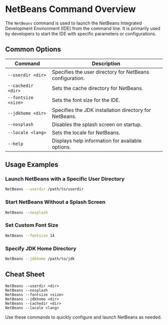 # NetBeans Command Overview

The `NetBeans` command is used to launch the NetBeans Integrated Development Environment (IDE) from the command line. It is primarily used by developers to start the IDE with specific parameters or configurations.

## Common Options

| Command           | Description                                                |
|-------------------|------------------------------------------------------------|
| `--userdir <dir>` | Specifies the user directory for NetBeans configuration.   |
| `--cachedir <dir>`| Sets the cache directory for NetBeans.                     |
| `--fontsize <size>`| Sets the font size for the IDE.                           |
| `--jdkhome <dir>` | Specifies the JDK installation directory for NetBeans.     |
| `--nosplash`      | Disables the splash screen on startup.                     |
| `--locale <lang>` | Sets the locale for NetBeans.                              |
| `--help`          | Displays help information for available options.           |

## Usage Examples

### Launch NetBeans with a Specific User Directory

```bash
NetBeans --userdir /path/to/userdir
```

### Start NetBeans Without a Splash Screen

```bash
NetBeans --nosplash
```

### Set Custom Font Size

```bash
NetBeans --fontsize 14
```

### Specify JDK Home Directory

```bash
NetBeans --jdkhome /path/to/jdk
```

## Cheat Sheet

```
NetBeans --userdir <dir>
NetBeans --nosplash
NetBeans --fontsize <size>
NetBeans --jdkhome <dir>
NetBeans --cachedir <dir>
NetBeans --locale <lang>
```

Use these commands to quickly configure and launch NetBeans as needed.
